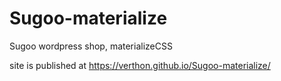 # Sugoo-materialize
Sugoo wordpress shop, materializeCSS

site is published at https://verthon.github.io/Sugoo-materialize/
